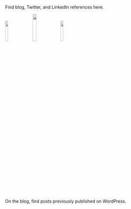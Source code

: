 Find blog, Twitter, and LinkedIn references here.

[<img src="https://saieva.github.io/images/BlogIcon.png" height="13%" width="13%" style="padding-right:20px">](https://blog.saieva.com)
[<img src="https://saieva.github.io/images/LI-In-Bug.png" height="15%" width="15%" style="padding-right:10px">](https://www.LinkedIn.com/in/saieva)
[<img src="https://saieva.github.io/images/Twittersocialicons-roundedsquare-blue.png" height="13%" width="13%">](https://www.Twitter.com/saieva)

On the blog, find posts previously published on WordPress.
